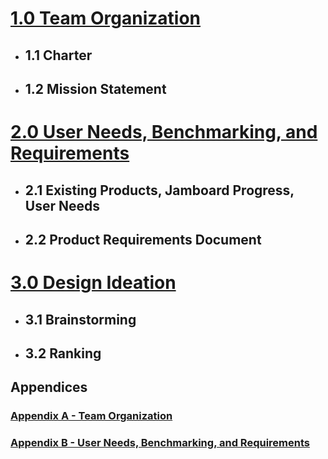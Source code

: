 # [1.0 Team Organization](Team_Organization.md)
* ## 1.1 Charter
* ## 1.2 Mission Statement

# [2.0 User Needs, Benchmarking, and Requirements](UserNeeds_Benchmarking_Requirements.md)
* ## 2.1 Existing Products, Jamboard Progress, User Needs
* ## 2.2 Product Requirements Document

# [3.0 Design Ideation](Design_Ideation.md)
* ## 3.1 Brainstorming
* ## 3.2 Ranking




## Appendices 

### [Appendix A - Team Organization](Appendix_A.md)
### [Appendix B - User Needs, Benchmarking, and Requirements](Appendix_B.md)


